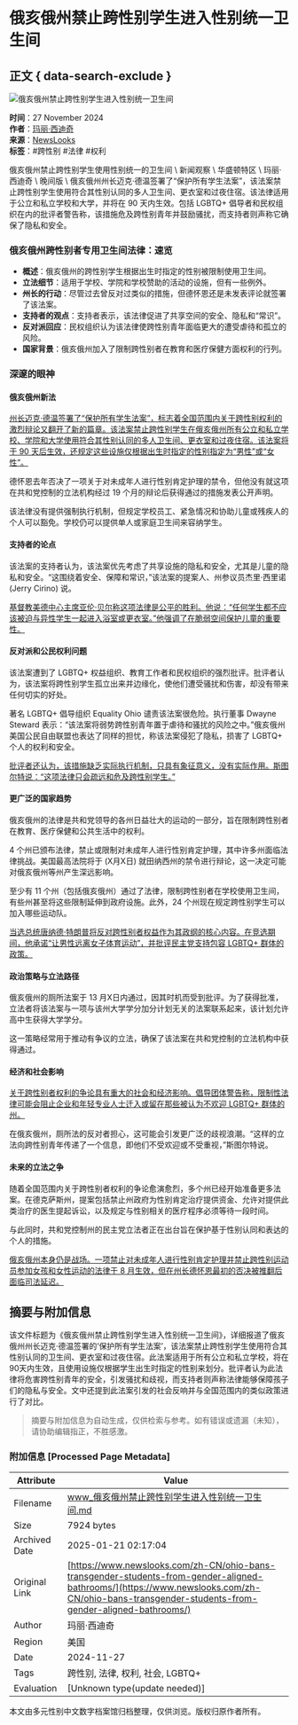 # 俄亥俄州禁止跨性别学生进入性别统一卫生间

## 正文 { data-search-exclude }


![俄亥俄州禁止跨性别学生进入性别统一卫生间](https://www.newslooks.com/wp-content/uploads/2024/11/AP24332537805432.jpg)

**时间**：27 November 2024  
**作者**：[玛丽·西迪奇](https://www.newslooks.com/zh-CN/author/mary-sidiqi/)  
**来源**：[NewsLooks](https://www.newslooks.com)  
**标签**：#跨性别 #法律 #权利

俄亥俄州禁止跨性别学生使用性别统一的卫生间 \\ 新闻观察 \\ 华盛顿特区 \\ 玛丽·西迪奇 \\ 晚间版 \\ 俄亥俄州州长迈克·德温签署了“保护所有学生法案”，该法案禁止跨性别学生使用符合其性别认同的多人卫生间、更衣室和过夜住宿。该法律适用于公立和私立学校和大学，并将在 90 天内生效。包括 LGBTQ+ 倡导者和民权组织在内的批评者警告称，该措施危及跨性别青年并鼓励骚扰，而支持者则声称它确保了隐私和安全。

### 俄亥俄州跨性别者专用卫生间法律：速览

-   **概述**：俄亥俄州的跨性别学生根据出生时指定的性别被限制使用卫生间。
-   **立法细节**：适用于学校、学院和学校赞助的活动的设施，但有一些例外。
-   **州长的行动**：尽管过去曾反对过类似的措施，但德怀恩还是未发表评论就签署了该法案。
-   **支持者的观点**：支持者表示，该法律促进了共享空间的安全、隐私和“常识”。
-   **反对派回应**：民权组织认为该法律使跨性别青年面临更大的遭受虐待和孤立的风险。
-   **国家背景**：俄亥俄州加入了限制跨性别者在教育和医疗保健方面权利的行列。

### 深邃的眼神

#### 俄亥俄州新法

[州长迈克·德温签署了“保护所有学生法案”，标志着全国范围内关于跨性别权利的激烈辩论又翻开了新的篇章。该法案禁止跨性别学生在俄亥俄州所有公立和私立学校、学院和大学使用符合其性别认同的多人卫生间、更衣室和过夜住宿。该法案将于 90 天后生效，还规定这些设施仅根据出生时指定的性别指定为“男性”或“女性”。](https://www.google.com/url?sa=t&source=web&rct=j&opi=89978449&url=https://ohiocapitaljournal.com/2024/11/27/ohio-gov-mike-dewine-signs-transgender-bathroom-ban-bill-into-law/&ved=2ahUKEwiah_K_q_2JAxXnD1kFHRjVKDUQFnoECBYQAQ&usg=AOvVaw2YN1g0gFWEYmLPp1-2HSLB)

德怀恩去年否决了一项关于对未成年人进行性别肯定护理的禁令，但他没有就这项在共和党控制的立法机构经过 19 个月的辩论后获得通过的措施发表公开声明。

该法律没有提供强制执行机制，但规定学校员工、紧急情况和协助儿童或残疾人的个人可以豁免。学校仍可以提供单人或家庭卫生间来容纳学生。

#### 支持者的论点

该法案的支持者认为，该法案优先考虑了共享设施的隐私和安全，尤其是儿童的隐私和安全。“这围绕着安全、保障和常识，”该法案的提案人、州参议员杰里·西里诺 (Jerry Cirino) 说。

[基督教美德中心主席亚伦·贝尔称这项法律是公平的胜利。他说：“任何学生都不应该被迫与异性学生一起进入浴室或更衣室。”他强调了在脆弱空间保护儿童的重要性。](https://www.google.com/url?sa=t&source=web&rct=j&opi=89978449&url=https://www.yahoo.com/news/ohio-law-bans-transgender-youth-191233038.html&ved=2ahUKEwia8MzLq_2JAxUyD1kFHUEXL7QQFnoECBkQAQ&usg=AOvVaw12qPEvPJNHRNg7hgAHJ-8p)

#### 反对派和公民权利问题

该法案遭到了 LGBTQ+ 权益组织、教育工作者和民权组织的强烈批评。批评者认为，该法案将跨性别学生孤立出来并边缘化，使他们遭受骚扰和伤害，却没有带来任何切实的好处。

著名 LGBTQ+ 倡导组织 Equality Ohio 谴责该法案很危险。执行董事 Dwayne Steward 表示：“该法案将弱势跨性别青年置于虐待和骚扰的风险之中。”俄亥俄州美国公民自由联盟也表达了同样的担忧，称该法案侵犯了隐私，损害了 LGBTQ+ 个人的权利和安全。

[批评者还认为，该措施缺乏实际执行机制，只具有象征意义，没有实际作用。斯图尔特说：“这项法律只会疏远和危及跨性别学生。”](https://www.google.com/url?sa=t&source=web&rct=j&opi=89978449&url=https://www.acluohio.org/en/press-releases/aclu-ohio-condemns-passage-anti-trans-bathroom-bill-ohio-general-assembly&ved=2ahUKEwjA-t7kq_2JAxWTKVkFHfQ-KYsQFnoECBgQAQ&usg=AOvVaw3bblDZAFr7_wpg3rLz0WYh)

#### 更广泛的国家趋势

俄亥俄州的法律是共和党领导的各州日益壮大的运动的一部分，旨在限制跨性别者在教育、医疗保健和公共生活中的权利。

4 个州已颁布法律，禁止或限制对未成年人进行性别肯定护理，其中许多州面临法律挑战。美国最高法院将于 \(X月X日\) 就田纳西州的禁令进行辩论，这一决定可能对俄亥俄州等州产生深远影响。

至少有 11 个州（包括俄亥俄州）通过了法律，限制跨性别者在学校使用卫生间，有些州甚至将这些限制延伸到政府设施。此外，24 个州现在规定跨性别学生可以加入哪些运动队。

[当选总统唐纳德·特朗普将反对跨性别者权益作为其政纲的核心内容。在竞选期间，他承诺“让男性远离女子体育运动”，并批评民主党支持包容 LGBTQ+ 群体的政策。](https://www.google.com/url?sa=t&source=web&rct=j&opi=89978449&url=https://www.nytimes.com/2024/11/07/us/trump-trans-rights.html&ved=2ahUKEwie-L3tq_2JAxVJD1kFHVnfFO4QFnoECB8QAQ&usg=AOvVaw0NdREJXiJYYN5Dqh7q-e3L)

#### 政治策略与立法路径

俄亥俄州的厕所法案于 13 月X日内通过，因其时机而受到批评。为了获得批准，立法者将该法案与一项与该州大学学分加分计划无关的法案联系起来，该计划允许高中生获得大学学分。

这一策略经常用于推动有争议的立法，确保了该法案在共和党控制的立法机构中获得通过。

#### 经济和社会影响

[关于跨性别者权利的争论具有重大的社会和经济影响。倡导团体警告称，限制性法律可能会阻止企业和年轻专业人士迁入或留在那些被认为不欢迎 LGBTQ+ 群体的州。](https://www.google.com/url?sa=t&source=web&rct=j&opi=89978449&url=https://www.nytimes.com/2024/11/20/us/politics/presidential-campaign-transgender-rights.html&ved=2ahUKEwie_5CFrP2JAxWYFVkFHVK9JqwQxfQBKAB6BAgHEAE&usg=AOvVaw34KSGMfyOjYn4deyy20xjS)

在俄亥俄州，厕所法的反对者担心，这可能会引发更广泛的歧视浪潮。“这样的立法向跨性别青年传递了一个信息，即他们不受欢迎或不受重视，”斯图尔特说。

#### 未来的立法之争

随着全国范围内关于跨性别者权利的争论愈演愈烈，多个州已经开始准备更多法案。在德克萨斯州，提案包括禁止州政府为性别肯定治疗提供资金、允许对提供此类治疗的医生提起诉讼，以及规定与性别相关的医疗程序必须等待一段时间。

与此同时，共和党控制州的民主党立法者正在出台旨在保护基于性别认同和表达的个人的措施。

[俄亥俄州本身仍是战场。一项禁止对未成年人进行性别肯定护理并禁止跨性别运动员参加女孩和女性运动的法律于 8 月生效，但在州长德怀恩最初的否决被推翻后面临司法延迟。](https://www.google.com/url?sa=t&source=web&rct=j&opi=89978449&url=https://www.wpxi.com/news/ohio-governor-signs/WFBJKE6T7JCJLFKXR7H4UDBGRA/&ved=2ahUKEwjK8piLrP2JAxXJKlkFHYJ-C_oQFnoECBsQAQ&usg=AOvVaw3kbTkNNcxtEcVicAjaPM6D)
<!-- tcd_original_link https://www.newslooks.com/zh-CN/ohio-bans-transgender-students-from-gender-aligned-bathrooms/ -->


## 摘要与附加信息

<!-- tcd_abstract -->
该文件标题为《俄亥俄州禁止跨性别学生进入性别统一卫生间》，详细报道了俄亥俄州州长迈克·德温签署的‘保护所有学生法案’，该法案禁止跨性别学生使用符合其性别认同的卫生间、更衣室和过夜住宿。此法案适用于所有公立和私立学校，将在90天内生效，且使用设施仅根据学生出生时指定的性别来划分。批评者认为此法律将危害跨性别青年的安全，引发骚扰和歧视，而支持者则声称法律能够保障孩子们的隐私与安全。文中还提到此法案引发的社会反响并与全国范围内的类似政策进行了对比。
<!-- tcd_abstract_end -->

> 摘要与附加信息为自动生成，仅供检索与参考。如有错误或遗漏（未知），请协助编辑指正，不胜感激。

### 附加信息 [Processed Page Metadata]

| Attribute       | Value                                  |
|-----------------|----------------------------------------|
| Filename        | www_俄亥俄州禁止跨性别学生进入性别统一卫生间.md                             |
| Size            | 7924 bytes                           |
| Archived Date   | 2025-01-21 02:17:04                             |
| Original Link   | [https://www.newslooks.com/zh-CN/ohio-bans-transgender-students-from-gender-aligned-bathrooms/](https://www.newslooks.com/zh-CN/ohio-bans-transgender-students-from-gender-aligned-bathrooms/)                       |
| Author          | 玛丽·西迪奇                               |
| Region          | 美国                               |
| Date            | 2024-11-27                                 |
| Tags            | 跨性别, 法律, 权利, 社会, LGBTQ+                                 |
| Evaluation            | [Unknown type(update needed)]                                 |
<!-- tcd_table_end -->

本文由多元性别中文数字档案馆归档整理，仅供浏览。版权归原作者所有。
